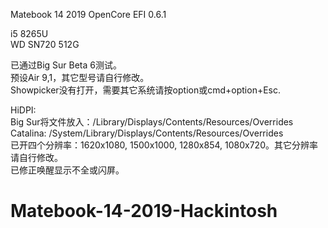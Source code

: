 Matebook 14 2019 OpenCore EFI 0.6.1  

i5 8265U  
WD SN720 512G  

已通过Big Sur Beta 6测试。  
预设Air 9,1，其它型号请自行修改。  
Showpicker没有打开，需要其它系统请按option或cmd+option+Esc.  


HiDPI:  
Big Sur将文件放入：/Library/Displays/Contents/Resources/Overrides  
Catalina: /System/Library/Displays/Contents/Resources/Overrides  
已开四个分辨率：1620x1080, 1500x1000, 1280x854, 1080x720。其它分辨率请自行修改。  
已修正唤醒显示不全或闪屏。  



# Matebook-14-2019-Hackintosh
